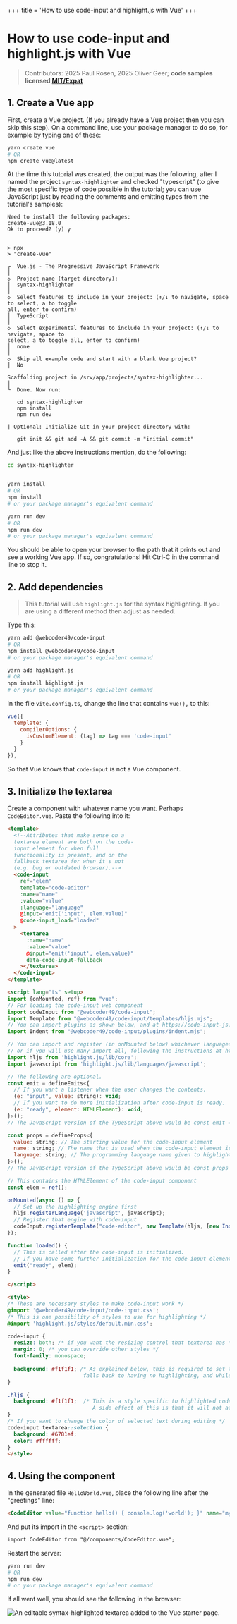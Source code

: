 +++
title = 'How to use code-input and highlight.js with Vue'
+++

# How to use code-input and highlight.js with Vue

> Contributors: 2025 Paul Rosen, 2025 Oliver Geer; **code samples licensed [MIT/Expat](https://spdx.org/licenses/MIT)**

## 1. Create a Vue app

First, create a Vue project. (If you already have a Vue project then you can skip this step). On a command line, use your package manager to do so, for example by typing one of these:
```bash
yarn create vue
# OR
npm create vue@latest
```
At the time this tutorial was created, the output was the following, after I named the project `syntax-highlighter` and checked "typescript" (to give the most specific type of code possible in the tutorial; you can use JavaScript just by reading the comments and emitting types from the tutorial's samples):
```plaintext
Need to install the following packages:
create-vue@3.18.0
Ok to proceed? (y) y


> npx
> "create-vue"

┌  Vue.js - The Progressive JavaScript Framework
│
◇  Project name (target directory):
│  syntax-highlighter
│
◇  Select features to include in your project: (↑/↓ to navigate, space to select, a to toggle
all, enter to confirm)
│  TypeScript
│
◇  Select experimental features to include in your project: (↑/↓ to navigate, space to
select, a to toggle all, enter to confirm)
│  none
│
◇  Skip all example code and start with a blank Vue project?
│  No

Scaffolding project in /srv/app/projects/syntax-highlighter...
│
└  Done. Now run:

   cd syntax-highlighter
   npm install
   npm run dev

| Optional: Initialize Git in your project directory with:

   git init && git add -A && git commit -m "initial commit"
```

And just like the above instructions mention, do the following:
```bash
cd syntax-highlighter


yarn install
# OR
npm install
# or your package manager's equivalent command

yarn run dev
# OR
npm run dev
# or your package manager's equivalent command
```

You should be able to open your browser to the path that it prints out and see a working Vue app. If so, congratulations! Hit Ctrl-C in the command line to stop it.

## 2. Add dependencies

> This tutorial will use `highlight.js` for the syntax highlighting. If you are using a different method then adjust as needed.

Type this:
```bash
yarn add @webcoder49/code-input
# OR
npm install @webcoder49/code-input
# or your package manager's equivalent command

yarn add highlight.js
# OR
npm install highlight.js
# or your package manager's equivalent command
```

In the file `vite.config.ts`, change the line that contains `vue(),` to this:
```javascript
vue({
  template: {
    compilerOptions: {
      isCustomElement: (tag) => tag === 'code-input'
    }
  }
}),
```

So that Vue knows that `code-input` is not a Vue component.

## 3. Initialize the textarea

Create a component with whatever name you want. Perhaps `CodeEditor.vue`. Paste the following into it:
```html
<template>
  <!--Attributes that make sense on a
  textarea element are both on the code-
  input element for when full
  functionality is present, and on the
  fallback textarea for when it's not
  (e.g. bug or outdated browser).-->
  <code-input
    ref="elem"
    template="code-editor"
    :name="name"
    :value="value"
    :language="language"
    @input="emit('input', elem.value)"
    @code-input_load="loaded"
  >
    <textarea
      :name="name"
      :value="value"
      @input="emit('input', elem.value)"
      data-code-input-fallback
    ></textarea>
  </code-input>
</template>

<script lang="ts" setup>
import {onMounted, ref} from "vue";
// For loading the code-input web component
import codeInput from "@webcoder49/code-input";
import Template from "@webcoder49/code-input/templates/hljs.mjs";
// You can import plugins as shown below, and at https://code-input-js.org/plugins
import Indent from "@webcoder49/code-input/plugins/indent.mjs";

// You can import and register (in onMounted below) whichever languages you will use,
// or if you will use many import all, following the instructions at https://highlightjs.org/#usage.
import hljs from 'highlight.js/lib/core';
import javascript from 'highlight.js/lib/languages/javascript';

// The following are optional.
const emit = defineEmits<{
  // If you want a listener when the user changes the contents.
  (e: "input", value: string): void;
  // If you want to do more initialization after code-input is ready.
  (e: "ready", element: HTMLElement): void;
}>();
// The JavaScript version of the TypeScript above would be const emit = defineEmits(["input", "ready"]);

const props = defineProps<{
  value: string; // The starting value for the code-input element
  name: string; // The name that is used when the code-input element is in a form
  language: string; // The programming language name given to highlight.js, which must also be imported above and registered below with highlight.js.
}>();
// The JavaScript version of the TypeScript above would be const props = defineProps({value: String, name: String});

// This contains the HTMLElement of the code-input component
const elem = ref();

onMounted(async () => {
  // Set up the highlighting engine first
  hljs.registerLanguage('javascript', javascript);
  // Register that engine with code-input
  codeInput.registerTemplate("code-editor", new Template(hljs, [new Indent()]));
});

function loaded() {
  // This is called after the code-input is initialized.
  // If you have some further initialization for the code-input element, then do it in this event.
  emit("ready", elem);
}

</script>

<style>
/* These are necessary styles to make code-input work */
@import '@webcoder49/code-input/code-input.css';
/* This is one possibility of styles to use for highlighting */
@import 'highlight.js/styles/default.min.css';

code-input {
  resize: both; /* if you want the resizing control that textarea has */
  margin: 0; /* you can override other styles */
  font-family: monospace;
  
  background: #f1f1f1; /* As explained below, this is required to set the colour of the code-input element if it
                        falls back to having no highlighting, and while it loads. */
}

.hljs {
  background: #f1f1f1;  /* This is a style specific to highlighted code, so needs to use highlight.js' selector.
                           A side effect of this is that it will not affect unregistered/unloaded code-input elements. */
}
/* If you want to change the color of selected text during editing */
code-input textarea::selection {
  background: #6781ef;
  color: #ffffff;
}
</style>
```

## 4. Using the component

In the generated file `HelloWorld.vue`, place the following line after the "greetings" line:
```html
<CodeEditor value="function hello() { console.log('world'); }" name="myEditor" />
```

And put its import in the `<script>` section:
```html
import CodeEditor from "@/components/CodeEditor.vue";
```

Restart the server:
```bash
yarn run dev
# OR
npm run dev
# or your package manager's equivalent command
```

If all went well, you should see the following in the browser:

![An editable syntax-highlighted textarea added to the Vue starter page.](vue-demo-screenshot.png)
